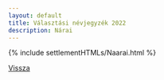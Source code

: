 ```yaml
---
layout: default
title: Választási névjegyzék 2022
description: Nárai
---
```


{% include settlementHTMLs/Naarai.html %}

[Vissza](../)